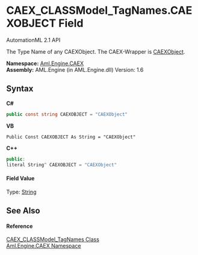 # CAEX_CLASSModel_TagNames.CAEXOBJECT Field
AutomationML 2.1 API 

The Type Name of any CAEXObject. The CAEX-Wrapper is <a href="T_Aml_Engine_CAEX_CAEXObject">CAEXObject</a>.

**Namespace:**&nbsp;<a href="N_Aml_Engine_CAEX">Aml.Engine.CAEX</a><br />**Assembly:**&nbsp;AML.Engine (in AML.Engine.dll) Version: 1.6

## Syntax

**C#**<br />
``` C#
public const string CAEXOBJECT = "CAEXObject"
```

**VB**<br />
``` VB
Public Const CAEXOBJECT As String = "CAEXObject"
```

**C++**<br />
``` C++
public:
literal String^ CAEXOBJECT = "CAEXObject"
```


#### Field Value
Type: <a href="https://docs.microsoft.com/dotnet/api/system.string" target="_parent" rel="noopener noreferrer">String</a>

## See Also


#### Reference
<a href="T_Aml_Engine_CAEX_CAEX_CLASSModel_TagNames">CAEX_CLASSModel_TagNames Class</a><br /><a href="N_Aml_Engine_CAEX">Aml.Engine.CAEX Namespace</a><br />